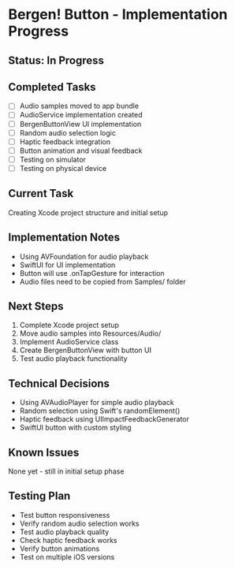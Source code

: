 # Bergen! Button - Implementation Progress

## Status: In Progress

## Completed Tasks
- [ ] Audio samples moved to app bundle
- [ ] AudioService implementation created
- [ ] BergenButtonView UI implementation
- [ ] Random audio selection logic
- [ ] Haptic feedback integration
- [ ] Button animation and visual feedback
- [ ] Testing on simulator
- [ ] Testing on physical device

## Current Task
Creating Xcode project structure and initial setup

## Implementation Notes
- Using AVFoundation for audio playback
- SwiftUI for UI implementation
- Button will use .onTapGesture for interaction
- Audio files need to be copied from Samples/ folder

## Next Steps
1. Complete Xcode project setup
2. Move audio samples into Resources/Audio/
3. Implement AudioService class
4. Create BergenButtonView with button UI
5. Test audio playback functionality

## Technical Decisions
- Using AVAudioPlayer for simple audio playback
- Random selection using Swift's randomElement()
- Haptic feedback using UIImpactFeedbackGenerator
- SwiftUI button with custom styling

## Known Issues
None yet - still in initial setup phase

## Testing Plan
- Test button responsiveness
- Verify random audio selection works
- Test audio playback quality
- Check haptic feedback works
- Verify button animations
- Test on multiple iOS versions